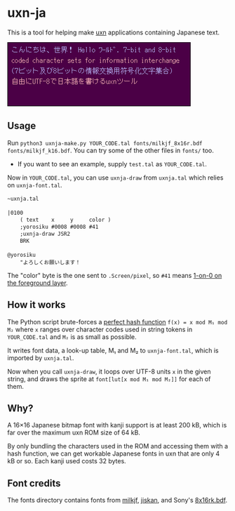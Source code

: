 # uxn-ja

This is a tool for helping make [uxn](https://wiki.xxiivv.com/site/uxn.html) applications containing Japanese text.

![screenshot of an application displaying Japanese text](./screenshot.png)

## Usage

Run `python3 uxnja-make.py YOUR_CODE.tal fonts/milkjf_8x16r.bdf fonts/milkjf_k16.bdf`. You can try some of the other files in `fonts/` too.

* If you want to see an example, supply `test.tal` as `YOUR_CODE.tal`.

Now in `YOUR_CODE.tal`, you can use `uxnja-draw` from `uxnja.tal` which relies on `uxnja-font.tal`.

```tal
~uxnja.tal

|0100
    ( text    x     y     color )
    ;yorosiku #0008 #0008 #41
    ;uxnja-draw JSR2
    BRK

@yorosiku
    "よろしくお願いします！
```

The "color" byte is the one sent to `.Screen/pixel`, so `#41` means [1-on-0 on the foreground layer](https://wiki.xxiivv.com/site/varvara.html#screen).

## How it works

The Python script brute-forces a [perfect hash function](https://en.wikipedia.org/wiki/Perfect_hash_function) `f(x) = x mod M₁ mod M₂` where `x` ranges over character codes used in string tokens in `YOUR_CODE.tal` and `M₂` is as small as possible.

It writes font data, a look-up table, M₁ and M₂ to `uxnja-font.tal`, which is imported by `uxnja.tal`.

Now when you call `uxnja-draw`, it loops over UTF-8 units `x` in the given string, and draws the sprite at `font[lut[x mod M₁ mod M₂]]` for each of them.

## Why?

A 16×16 Japanese bitmap font with kanji support is at least 200 kB, which is far over the maximum uxn ROM size of 64 kB.

By only bundling the characters used in the ROM and accessing them with a hash function, we can get workable Japanese fonts in uxn that are only 4 kB or so. Each kanji used costs 32 bytes.

## Font credits

The fonts directory contains fonts from [milkjf](http://uobikiemukot.github.io/milkjf/), [jiskan](https://ja.wikipedia.org/wiki/Jiskan), and Sony's [8x16rk.bdf](https://github.com/freedesktop/xorg-font-sony-misc/blob/master/8x16rk.bdf).
